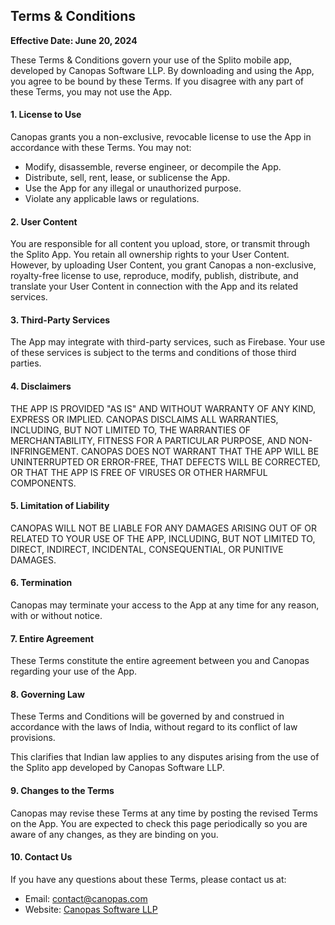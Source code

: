 ## Terms & Conditions

**Effective Date: June 20, 2024**

These Terms & Conditions govern your use of the Splito mobile app, developed by Canopas Software LLP. By downloading and using the App, you agree to be bound by these Terms. If you disagree with any part of these Terms, you may not use the App.

#### 1. License to Use

Canopas grants you a non-exclusive, revocable license to use the App in accordance with these Terms. You may not:

- Modify, disassemble, reverse engineer, or decompile the App.
- Distribute, sell, rent, lease, or sublicense the App.
- Use the App for any illegal or unauthorized purpose.
- Violate any applicable laws or regulations.

#### 2. User Content

You are responsible for all content you upload, store, or transmit through the Splito App. You retain all ownership rights to your User Content. However, by uploading User Content, you grant Canopas a non-exclusive, royalty-free license to use, reproduce, modify, publish, distribute, and translate your User Content in connection with the App and its related services.

#### 3. Third-Party Services

The App may integrate with third-party services, such as Firebase. Your use of these services is subject to the terms and conditions of those third parties.

#### 4. Disclaimers

THE APP IS PROVIDED "AS IS" AND WITHOUT WARRANTY OF ANY KIND, EXPRESS OR IMPLIED. CANOPAS DISCLAIMS ALL WARRANTIES, INCLUDING, BUT NOT LIMITED TO, THE WARRANTIES OF MERCHANTABILITY, FITNESS FOR A PARTICULAR PURPOSE, AND NON-INFRINGEMENT. CANOPAS DOES NOT WARRANT THAT THE APP WILL BE UNINTERRUPTED OR ERROR-FREE, THAT DEFECTS WILL BE CORRECTED, OR THAT THE APP IS FREE OF VIRUSES OR OTHER HARMFUL COMPONENTS.

#### 5. Limitation of Liability

CANOPAS WILL NOT BE LIABLE FOR ANY DAMAGES ARISING OUT OF OR RELATED TO YOUR USE OF THE APP, INCLUDING, BUT NOT LIMITED TO, DIRECT, INDIRECT, INCIDENTAL, CONSEQUENTIAL, OR PUNITIVE DAMAGES.

#### 6. Termination

Canopas may terminate your access to the App at any time for any reason, with or without notice.

#### 7. Entire Agreement

These Terms constitute the entire agreement between you and Canopas regarding your use of the App.

#### 8. Governing Law

These Terms and Conditions will be governed by and construed in accordance with the laws of India, without regard to its conflict of law provisions.

This clarifies that Indian law applies to any disputes arising from the use of the Splito app developed by Canopas Software LLP.

#### 9. Changes to the Terms

Canopas may revise these Terms at any time by posting the revised Terms on the App. You are expected to check this page periodically so you are aware of any changes, as they are binding on you.

#### 10. Contact Us

If you have any questions about these Terms, please contact us at:

* Email: [contact@canopas.com](mailto:contact@canopas.com)
* Website: [Canopas Software LLP](https://www.canopas.com/)
